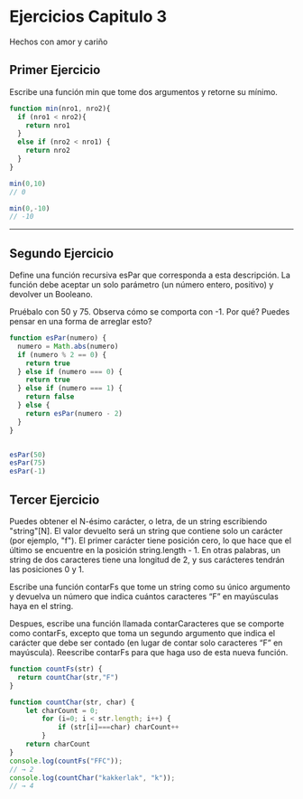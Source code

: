 # Ejercicios Capitulo 3

Hechos con amor y cariño

## Primer Ejercicio

Escribe una función min que tome dos argumentos y retorne su mínimo.

```javascript
function min(nro1, nro2){
  if (nro1 < nro2){
    return nro1
  }
  else if (nro2 < nro1) {
    return nro2
  }
}

min(0,10)
// 0

min(0,-10)
// -10
```

------------

## Segundo Ejercicio

Define una función recursiva esPar que corresponda a esta descripción. La función debe aceptar un solo parámetro (un número entero, positivo) y devolver un Booleano.

Pruébalo con 50 y 75. Observa cómo se comporta con -1. Por qué? Puedes pensar en una forma de arreglar esto?

```javascript
function esPar(numero) {
  numero = Math.abs(numero)
  if (numero % 2 == 0) {
    return true
  } else if (numero === 0) {
    return true
  } else if (numero === 1) {
    return false
  } else {
    return esPar(numero - 2)
  }
}


esPar(50)
esPar(75)
esPar(-1)
```

## Tercer Ejercicio 

Puedes obtener el N-ésimo carácter, o letra, de un string escribiendo "string"[N]. El valor devuelto será un string que contiene solo un carácter (por ejemplo, "f"). El primer carácter tiene posición cero, lo que hace que el último se encuentre en la posición string.length - 1. En otras palabras, un string de dos caracteres tiene una longitud de 2, y sus carácteres tendrán las posiciones 0 y 1.

Escribe una función contarFs que tome un string como su único argumento y devuelva un número que indica cuántos caracteres “F” en mayúsculas haya en el string.

Despues, escribe una función llamada contarCaracteres que se comporte como contarFs, excepto que toma un segundo argumento que indica el carácter que debe ser contado (en lugar de contar solo caracteres “F” en mayúscula). Reescribe contarFs para que haga uso de esta nueva función.

``` javascript
function countFs(str) {
  return countChar(str,"F")
}

function countChar(str, char) {
    let charCount = 0;
        for (i=0; i < str.length; i++) {
            if (str[i]===char) charCount++
        }
    return charCount
}
console.log(countFs("FFC"));
// → 2
console.log(countChar("kakkerlak", "k"));
// → 4
```